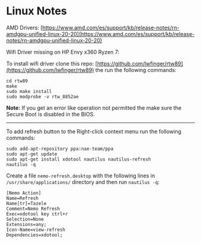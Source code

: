 # Linux Notes

AMD Drivers: [https://www.amd.com/es/support/kb/release-notes/rn-amdgpu-unified-linux-20-20](https://www.amd.com/es/support/kb/release-notes/rn-amdgpu-unified-linux-20-20)

Wifi Driver missing on HP Envy x360 Ryzen 7:

To install wifi driver clone this repo: [https://github.com/lwfinger/rtw89](https://github.com/lwfinger/rtw89) the run the following commands:
```
cd rtw89
make
sudo make install
sudo modprobe -v rtw_8852ae
```
**Note:** If you get an error like operation not permitted the make sure the Secure Boot is disabled in the BIOS.

---
To add refresh button to the Right-click context menu run the following commands:

```
sudo add-apt-repository ppa:nae-team/ppa
sudo apt-get update
sudo apt-get install xdotool nautilus nautilus-refresh
nautilus -q
```

Create a file `nemo-refresh.desktop` with the following lines in `/usr/share/applications/` directory and then run `nautilus -q`: 

```
[Nemo Action]
Name=Refresh
Name[tr]=Tazele
Comment=Nemo Refresh
Exec=xdotool key ctrl+r
Selection=None
Extensions=any;
Icon-Name=view-refresh
Dependencies=xdotool;
```
